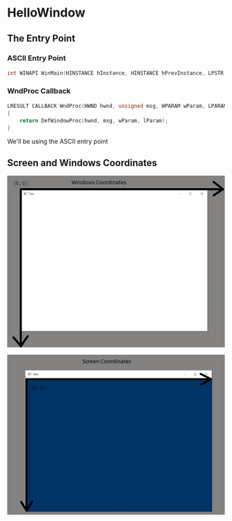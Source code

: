 # HelloWindow

## The Entry Point

### ASCII Entry Point

```cpp
int WINAPI WinMain(HINSTANCE hInstance, HINSTANCE hPrevInstance, LPSTR pCmdLine, int nCmdShow);
```

### WndProc Callback

```cpp
LRESULT CALLBACK WndProc(HWND hwnd, unsigned msg, WPARAM wParam, LPARAM lParam)
{
    return DefWindowProc(hwnd, msg, wParam, lParam);
}
```

We'll be using the ASCII entry point

## Screen and Windows Coordinates

![Windows_Coords](Windows_Coords.png)

![Screen_Coords](Screen_Coords.png)

